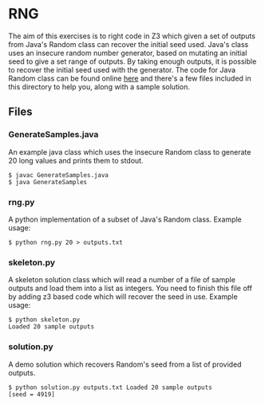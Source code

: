 # RNG

The aim of this exercises is to right code in Z3 which given a set of outputs from Java's Random class can recover the initial seed used. Java's class uses an insecure random number generator, based on mutating an initial seed to give a set range of outputs. By taking enough outputs, it is possible to recover the initial seed used with the generator. The code for Java Random class can be found online [here](http://developer.classpath.org/doc/java/util/Random-source.html) and there's a few files included in this directory to help you, along with a sample solution.

## Files

### GenerateSamples.java

An example java class which uses the insecure Random class to generate 20 long values and prints them to stdout.

```
$ javac GenerateSamples.java 
$ java GenerateSamples
```

### rng.py

A python implementation of a subset of Java's Random class. Example usage:
```
$ python rng.py 20 > outputs.txt
```

### skeleton.py
A skeleton solution class which will read a number of a file of sample outputs and load them into a list as integers. You need to finish this file off by adding z3 based code which will recover the seed in use. Example usage:
```
$ python skeleton.py
Loaded 20 sample outputs
```

### solution.py
A demo solution which recovers Random's seed from a list of provided outputs. 
```
$ python solution.py outputs.txt Loaded 20 sample outputs
[seed = 4919]

```